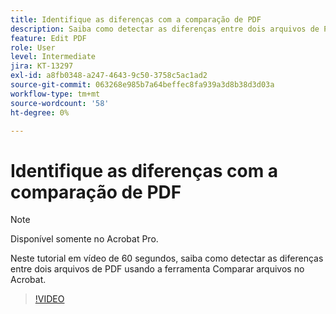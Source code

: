 ```yaml
---
title: Identifique as diferenças com a comparação de PDF
description: Saiba como detectar as diferenças entre dois arquivos de PDF usando a ferramenta Comparar arquivos no Acrobat
feature: Edit PDF
role: User
level: Intermediate
jira: KT-13297
exl-id: a8fb0348-a247-4643-9c50-3758c5ac1ad2
source-git-commit: 063268e985b7a64beffec8fa939a3d8b38d3d03a
workflow-type: tm+mt
source-wordcount: '58'
ht-degree: 0%

---
```


# Identifique as diferenças com a comparação de PDF

>[!NOTE]
>
>Disponível somente no Acrobat Pro.

Neste tutorial em vídeo de 60 segundos, saiba como detectar as diferenças entre dois arquivos de PDF usando a ferramenta Comparar arquivos no Acrobat.

>[!VIDEO](https://video.tv.adobe.com/v/3437477?quality=12&learn=on&hidetitle=true&captions=por_br)
